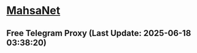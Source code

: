 
# [MahsaNet](https://t.me/mahsa_net)
## Free Telegram Proxy (Last Update: 2025-06-18 03:38:20)

    